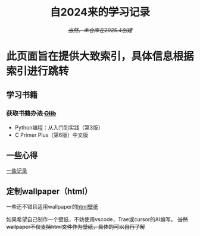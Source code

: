 <h1 align="center">自2024来的<s>学习</s>记录</h1>
<h6 align="center"><s>当然，本仓库在2025.4创建</s></h6>

# 此页面旨在提供大致索引，具体信息根据索引进行跳转

## 学习书籍
### ~~获取书籍办法 [Olib](https://github.com/shiyi-0x7f/o-lib)~~
- Python编程：从入门到实践（第3版）
- C Primer Plus（第6版）中文版

## 一些心得
[一些记录](一些记录)

## 定制wallpaper（html）
一些还不错且适用wallpaper的[html壁纸](其他/前端/wallpaper专区/备注.md)

如果希望自己制作一个壁纸，不妨使用vscode，Trae或cursor的AI编写。
~~当然wallpaper不仅支持html文件作为壁纸，具体的可以自行了解~~
